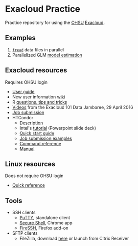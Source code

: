 # Exacloud Practice

Practice repository for using the [OHSU](http://www.ohsu.edu/xd/) [Exacloud](http://exainfo/).


## Examples

1. [`fread`](ParallelizedFread/README.md) data files in parallel
1. Parallelized GLM [model estimation](ParallelGLMTuning/README.md)


## Exacloud resources

Requires OHSU login

* [User guide](http://exainfo.ohsu.edu/attachments/download/34/ExaCloud%20User%20Guide%20v1.1.pdf)
* New user information [wiki](http://exainfo/projects/new-user-information/wiki)
* R [questions, tips and tricks](http://exainfo/projects/new-user-information/wiki/R_Questions_Tips_and_Tricks)
* [Videos](https://echo360ess.ohsu.edu:8443/ess/portal/section/3558ad2f-2433-42d6-ae98-4aa52d61eba5) from the Exacloud 101 Data Jamboree, 29 April 2016
* [Job submission](http://exainfo/projects/trainings/wiki/HTCondor)
* HTCondor
    * [Description](https://research.cs.wisc.edu/htcondor/description.html)
    * Intel's [tutorial](HTCondor_Exacloud.pptx) (Powerpoint slide deck)
    * [Quick start guide](https://research.cs.wisc.edu/htcondor/manual/quickstart.html)
    * [Job submission examples](https://research.cs.wisc.edu/htcondor/quick-start.html)
    * [Command reference](http://research.cs.wisc.edu/htcondor/manual/v8.4/11_Command_Reference.html)
    * [Manual](http://research.cs.wisc.edu/htcondor/manual/v8.4/index.html)

    
## Linux resources

Does not require OHSU login

* [Quick reference](http://www.linuxdevcenter.com/excerpt/LinuxPG_quickref/linux.pdf)


## Tools

* SSH clients
    * [PuTTY](http://www.putty.org/), standalone client
    * [Secure Shell](https://chrome.google.com/webstore/detail/secure-shell/pnhechapfaindjhompbnflcldabbghjo), Chrome app
    * [FireSSH](https://addons.mozilla.org/en-US/firefox/addon/firessh/), Firefox add-on
* SFTP clients
    * FileZilla, download [here](https://filezilla-project.org/) or launch from Citrix Receiver
